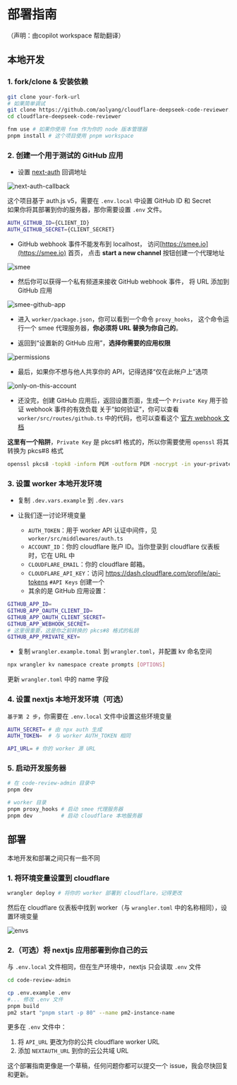 # 部署指南

（声明：由copilot workspace 帮助翻译）

## 本地开发

### 1. fork/clone & 安装依赖

```bash
git clone your-fork-url
# 如果简单调试
git clone https://github.com/aolyang/cloudflare-deepseek-code-reviewer.git --depth=1
cd cloudflare-deepseek-code-reviewer

fnm use # 如果你使用 fnm 作为你的 node 版本管理器
pnpm install # 这个项目使用 pnpm workspace  
```

### 2. 创建一个用于测试的 GitHub 应用

+ 设置 [next-auth](https://authjs.dev/getting-started/authentication/oauth?framework=next-js) 回调地址

![next-auth-callback](./assets/github-local-url.png)

这个项目基于 auth.js v5，需要在 `.env.local` 中设置 GitHub ID 和 Secret  
如果你将其部署到你的服务器，那你需要设置 `.env` 文件。

```bash
AUTH_GITHUB_ID={CLIENT_ID}
AUTH_GITHUB_SECRET={CLIENT_SECRET}
```

+ GitHub webhook 事件不能发布到 localhost， 访问[https://smee.io](https://smee.io) 首页，
点击 **start a new channel** 按钮创建一个代理地址

![smee](./assets/smee.io.png)

+ 然后你可以获得一个私有频道来接收 GitHub webhook 事件，
将 URL 添加到 GitHub 应用

![smee-github-app](./assets/smee-github-app.png)

+ 进入 `worker/package.json`，你可以看到一个命令 `proxy_hooks`，
这个命令运行一个 smee 代理服务器，**你必须将 URL 替换为你自己的**。

+ 返回到“设置新的 GitHub 应用”，**选择你需要的应用权限**

![permissions](./assets/permissions.png)

+ 最后，如果你不想与他人共享你的 API，记得选择“仅在此帐户上”选项

![only-on-this-account](./assets/only-for-self.png)

+ 还没完，创建 GitHub 应用后，返回设置页面，生成一个 `Private Key` 用于验证 webhook 事件的有效负载
关于“如何验证”，你可以查看 `worker/src/routes/github.ts` 中的代码，也可以查看这个 [官方 webhook 文档](https://docs.github.com/en/webhooks/using-webhooks/validating-webhook-deliveries)

**这里有一个陷阱**，`Private Key` 是 pkcs#1 格式的，所以你需要使用 `openssl` 将其转换为 pkcs#8 格式

```bash
openssl pkcs8 -topk8 -inform PEM -outform PEM -nocrypt -in your-private-key.pem -out out.pkcs8.pem
```

### 3. 设置 worker 本地开发环境

+ 复制 `.dev.vars.example` 到 `.dev.vars`

+ 让我们逐一讨论环境变量
    + `AUTH_TOKEN`：用于 worker API 认证中间件，见 `worker/src/middlewares/auth.ts`
    + `ACCOUNT_ID`：你的 cloudflare 账户 ID。当你登录到 cloudflare 仪表板时，它在 URL 中
    + `CLOUDFLARE_EMAIL`：你的 cloudflare 邮箱。
    + `CLOUDFLARE_API_KEY`：访问 https://dash.cloudflare.com/profile/api-tokens `#API Keys` 创建一个
    + 其余的是 GitHub 应用设置：
```bash
GITHUB_APP_ID=
GITHUB_APP_OAUTH_CLIENT_ID=
GITHUB_APP_OAUTH_CLIENT_SECRET=
GITHUB_APP_WEBHOOK_SECRET=
# 这里很重要，这是你之前转换的 pkcs#8 格式的私钥
GITHUB_APP_PRIVATE_KEY= 
```

+ 复制 `wrangler.example.tomal` 到 `wrangler.toml`，并配置 kv 命名空间

```bash
npx wrangler kv namespace create prompts [OPTIONS]
```

更新 `wrangler.toml` 中的 name 字段

### 4. 设置 nextjs 本地开发环境（可选）

`基于第 2 步`，你需要在 `.env.local` 文件中设置这些环境变量

```bash
AUTH_SECRET= # 由 npx auth 生成
AUTH_TOKEN=  # 与 worker AUTH_TOKEN 相同

API_URL= # 你的 worker 源 URL
```

### 5. 启动开发服务器

```bash
# 在 code-review-admin 目录中
pnpm dev

# worker 目录
pnpm proxy_hooks # 启动 smee 代理服务器
pnpm dev         # 启动 cloudflare 本地服务器
```

## 部署

本地开发和部署之间只有一些不同

### 1. 将环境变量设置到 cloudflare

```bash
wrangler deploy # 将你的 worker 部署到 cloudflare，记得更改 
```

然后在 cloudflare 仪表板中找到 worker（与 `wrangler.toml` 中的名称相同），设置环境变量

![envs](./assets/cloudflare-envs.png)

### 2.（可选）将 nextjs 应用部署到你自己的云

与 `.env.local` 文件相同，但在生产环境中，nextjs 只会读取 `.env` 文件

```bash
cd code-review-admin

cp .env.example .env
#... 修改 .env 文件
pnpm build
pm2 start "pnpm start -p 80" --name pm2-instance-name
```
更多在 `.env` 文件中：
1. 将 `API_URL` 更改为你的公共 cloudflare worker URL
2. 添加 `NEXTAUTH_URL` 到你的云公共域 URL

这个部署指南更像是一个草稿，任何问题你都可以提交一个 issue，我会尽快回复和更新。

